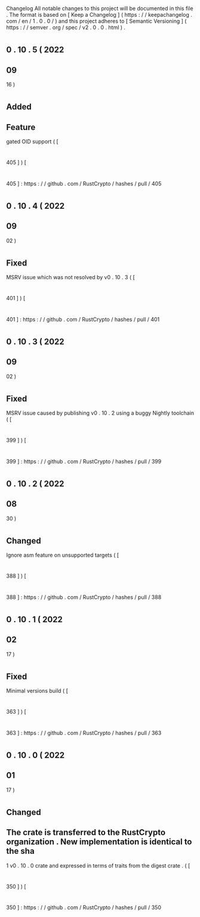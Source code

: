 #
Changelog
All
notable
changes
to
this
project
will
be
documented
in
this
file
.
The
format
is
based
on
[
Keep
a
Changelog
]
(
https
:
/
/
keepachangelog
.
com
/
en
/
1
.
0
.
0
/
)
and
this
project
adheres
to
[
Semantic
Versioning
]
(
https
:
/
/
semver
.
org
/
spec
/
v2
.
0
.
0
.
html
)
.
#
#
0
.
10
.
5
(
2022
-
09
-
16
)
#
#
#
Added
-
Feature
-
gated
OID
support
(
[
#
405
]
)
[
#
405
]
:
https
:
/
/
github
.
com
/
RustCrypto
/
hashes
/
pull
/
405
#
#
0
.
10
.
4
(
2022
-
09
-
02
)
#
#
#
Fixed
-
MSRV
issue
which
was
not
resolved
by
v0
.
10
.
3
(
[
#
401
]
)
[
#
401
]
:
https
:
/
/
github
.
com
/
RustCrypto
/
hashes
/
pull
/
401
#
#
0
.
10
.
3
(
2022
-
09
-
02
)
#
#
#
Fixed
-
MSRV
issue
caused
by
publishing
v0
.
10
.
2
using
a
buggy
Nightly
toolchain
(
[
#
399
]
)
[
#
399
]
:
https
:
/
/
github
.
com
/
RustCrypto
/
hashes
/
pull
/
399
#
#
0
.
10
.
2
(
2022
-
08
-
30
)
#
#
#
Changed
-
Ignore
asm
feature
on
unsupported
targets
(
[
#
388
]
)
[
#
388
]
:
https
:
/
/
github
.
com
/
RustCrypto
/
hashes
/
pull
/
388
#
#
0
.
10
.
1
(
2022
-
02
-
17
)
#
#
#
Fixed
-
Minimal
versions
build
(
[
#
363
]
)
[
#
363
]
:
https
:
/
/
github
.
com
/
RustCrypto
/
hashes
/
pull
/
363
#
#
0
.
10
.
0
(
2022
-
01
-
17
)
#
#
#
Changed
-
The
crate
is
transferred
to
the
RustCrypto
organization
.
New
implementation
is
identical
to
the
sha
-
1
v0
.
10
.
0
crate
and
expressed
in
terms
of
traits
from
the
digest
crate
.
(
[
#
350
]
)
[
#
350
]
:
https
:
/
/
github
.
com
/
RustCrypto
/
hashes
/
pull
/
350
